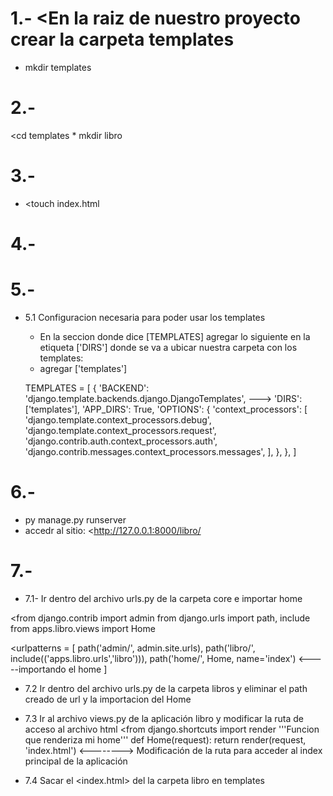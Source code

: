 # <CREAR TEMPLATES>

# 1.- <En la raiz de nuestro proyecto crear la carpeta templates
 * mkdir templates
# 2.- <Dentro de la carpeta templates crear una carpeta con el nombre de cada aplicacion>
   <cd templates
     * mkdir libro
# 3.- <DENTRO DE LIBRO CREAR LOS ARCHIVOS HTML>
   * <touch index.html   

# 4.- <GENERAR LA ESTRUCTURA DEL HTML> 

<!DOCTYPE html>
<html lang="en">
<head>
    <meta charset="UTF-8">
    <meta name="viewport" content="width=device-width, initial-scale=1.0">
    <title>Document</title>
</head>
<body>
    
</body>
</html>

# 5.-<IR AL ARCHIVO DE CONFIGURACION SETTINGS.PY DE LA APLICACION PRINCIPAL QUE ES CORE>
  - 5.1 Configuracion necesaria para poder usar los templates 
    * En la seccion donde dice [TEMPLATES] agregar lo siguiente en la etiqueta ['DIRS'] donde se va a ubicar nuestra carpeta con los templates:
     - agregar ['templates']

    TEMPLATES = [
    {
        'BACKEND': 'django.template.backends.django.DjangoTemplates',
--->    'DIRS': ['templates'],
        'APP_DIRS': True,
        'OPTIONS': {
            'context_processors': [
                'django.template.context_processors.debug',
                'django.template.context_processors.request',
                'django.contrib.auth.context_processors.auth',
                'django.contrib.messages.context_processors.messages',
            ],
        },
    },
]

# 6.- <INICIAR EL SERVIDOR PARA VER LOS CAMBIOS>
  - py manage.py runserver
  - accedr al sitio: <http://127.0.0.1:8000/libro/

# 7.- <REORGANIZAR LAS URLS DEL PROYECTO> 
  - 7.1- Ir dentro del archivo urls.py de la carpeta core e importar home 

  <from django.contrib import admin
    from django.urls import path, include
    from apps.libro.views import Home

  <urlpatterns = [
        path('admin/', admin.site.urls),
        path('libro/', include(('apps.libro.urls','libro'))),
        path('home/', Home, name='index') <-----importando el home
    ]

  - 7.2 Ir dentro del archivo urls.py de la carpeta libros y eliminar el path creado de url y la importacion del Home

  - 7.3 Ir al archivo views.py de la aplicación libro y modificar la ruta de acceso al archivo html
    <from django.shortcuts import render
     '''Funcion que renderiza mi home'''
     def Home(request):
       return render(request, 'index.html') <--------> Modificación de la ruta para acceder al index principal de la aplicación
  - 7.4 Sacar el <index.html> del la carpeta libro en templates     